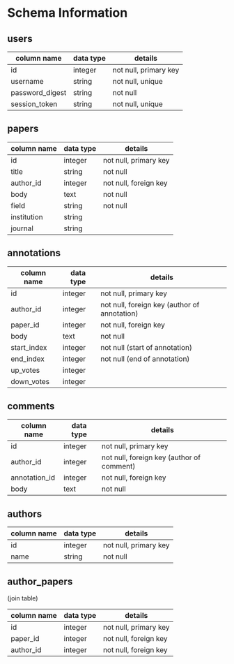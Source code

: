 # Schema Information

## users
column name     | data type | details
----------------|-----------|-----------------------
id              | integer   | not null, primary key
username        | string    | not null, unique
password_digest | string    | not null
session_token   | string    | not null, unique

## papers
column name     | data type | details
----------------|-----------|-----------------------
id              | integer   | not null, primary key
title           | string    | not null
author_id       | integer   | not null, foreign key
body            | text      | not null
field           | string    | not null
institution     | string    | 
journal         | string    |

## annotations
column name | data type | details
------------|-----------|-----------------------
id          | integer   | not null, primary key
author_id   | integer   | not null, foreign key (author of annotation)
paper_id    | integer   | not null, foreign key
body        | text      | not null
start_index | integer   | not null (start of annotation)
end_index   | integer   | not null (end of annotation)
up_votes    | integer   |
down_votes  | integer   |

## comments
column name   | data type | details
--------------|-----------|-----------------------
id            | integer   | not null, primary key
author_id     | integer   | not null, foreign key (author of comment)
annotation_id | integer   | not null, foreign key
body          | text      | not null

## authors
column name     | data type | details
----------------|-----------|-----------------------
id              | integer   | not null, primary key
name            | string    | not null

## author_papers
(join table)

column name     | data type | details
----------------|-----------|-----------------------
id              | integer   | not null, primary key
paper_id        | integer   | not null, foreign key
author_id       | integer   | not null, foreign key